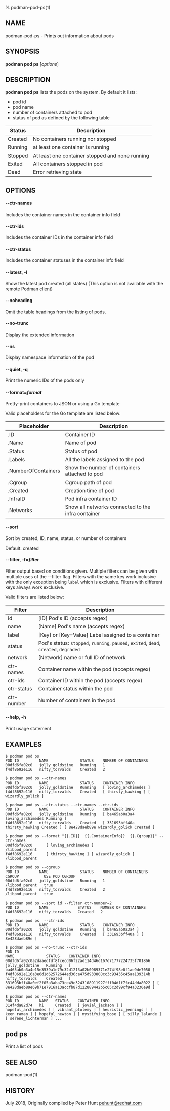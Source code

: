 % podman-pod-ps(1)

## NAME
podman\-pod\-ps - Prints out information about pods

## SYNOPSIS
**podman pod ps** [*options*]

## DESCRIPTION
**podman pod ps** lists the pods on the system.
By default it lists:

 * pod id
 * pod name
 * number of containers attached to pod
 * status of pod as defined by the following table

|  **Status**  | **Description**                                 |
| ------------ | ------------------------------------------------|
| Created      | No containers running nor stopped               |
| Running      | at least one container is running               |
| Stopped      | At least one container stopped and none running |
| Exited       | All containers stopped in pod                   |
| Dead         | Error retrieving state                          |


## OPTIONS

#### **--ctr-names**

Includes the container names in the container info field

#### **--ctr-ids**

Includes the container IDs in the container info field

#### **--ctr-status**

Includes the container statuses in the container info field

#### **--latest**, **-l**

Show the latest pod created (all states) (This option is not available with the remote Podman client)

#### **--noheading**

Omit the table headings from the listing of pods.

#### **--no-trunc**

Display the extended information

#### **--ns**

Display namespace information of the pod

#### **--quiet**, **-q**

Print the numeric IDs of the pods only

#### **--format**=*format*

Pretty-print containers to JSON or using a Go template

Valid placeholders for the Go template are listed below:

|   **Placeholder**   | **Description**                                                                                 |
| ------------------- | ----------------------------------------------------------------------------------------------- |
| .ID                 | Container ID                                                                                    |
| .Name               | Name of pod                                                                                     |
| .Status             | Status of pod                                                                                   |
| .Labels             | All the labels assigned to the pod                                                              |
| .NumberOfContainers | Show the number of containers attached to pod                                                   |
| .Cgroup             | Cgroup path of pod                                                                              |
| .Created            | Creation time of pod                                                                            |
| .InfraID            | Pod infra container ID                                                                          |
| .Networks           | Show all networks connected to the infra container                                              |

#### **--sort**

Sort by created, ID, name, status, or number of containers

Default: created

#### **--filter**, **-f**=*filter*

Filter output based on conditions given.
Multiple filters can be given with multiple uses of the --filter flag.
Filters with the same key work inclusive with the only exception being
`label` which is exclusive. Filters with different keys always work exclusive.

Valid filters are listed below:

| **Filter** | **Description**                                                                       |
| ---------- | ------------------------------------------------------------------------------------- |
| id         | [ID] Pod's ID (accepts regex)                                                         |
| name       | [Name] Pod's name (accepts regex)                                                     |
| label      | [Key] or [Key=Value] Label assigned to a container                                    |
| status     | Pod's status: `stopped`, `running`, `paused`, `exited`, `dead`, `created`, `degraded` |
| network    | [Network] name or full ID of network                                                  |
| ctr-names  | Container name within the pod (accepts regex)                                         |
| ctr-ids    | Container ID within the pod (accepts regex)                                           |
| ctr-status | Container status within the pod                                                       |
| ctr-number | Number of containers in the pod                                                       |

#### **--help**, **-h**

Print usage statement

## EXAMPLES

```
$ podman pod ps
POD ID         NAME              STATUS    NUMBER OF CONTAINERS
00dfd6fa02c0   jolly_goldstine   Running   1
f4df8692e116   nifty_torvalds    Created   2
```

```
$ podman pod ps --ctr-names
POD ID         NAME              STATUS    CONTAINER INFO
00dfd6fa02c0   jolly_goldstine   Running   [ loving_archimedes ]
f4df8692e116   nifty_torvalds    Created   [ thirsty_hawking ] [ wizardly_golick ]
```

```
$ podman pod ps --ctr-status --ctr-names --ctr-ids
POD ID         NAME              STATUS    CONTAINER INFO
00dfd6fa02c0   jolly_goldstine   Running   [ ba465ab0a3a4 loving_archimedes Running ]
f4df8692e116   nifty_torvalds    Created   [ 331693bff40a thirsty_hawking Created ] [ 8e428daeb89e wizardly_golick Created ]
```

```
$ podman pod ps --format "{{.ID}}  {{.ContainerInfo}}  {{.Cgroup}}" --ctr-names
00dfd6fa02c0      [ loving_archimedes ]                         /libpod_parent
f4df8692e116      [ thirsty_hawking ] [ wizardly_golick ]       /libpod_parent
```

```
$ podman pod ps --cgroup
POD ID         NAME              STATUS    NUMBER OF CONTAINERS   CGROUP           USE POD CGROUP
00dfd6fa02c0   jolly_goldstine   Running   1                      /libpod_parent   true
f4df8692e116   nifty_torvalds    Created   2                      /libpod_parent   true
```

```
$ podman pod ps --sort id --filter ctr-number=2
POD ID         NAME             STATUS    NUMBER OF CONTAINERS
f4df8692e116   nifty_torvalds   Created   2
```

```
$ podman pod ps  --ctr-ids
POD ID         NAME              STATUS    CONTAINER INFO
00dfd6fa02c0   jolly_goldstine   Running   [ ba465ab0a3a4 ]
f4df8692e116   nifty_torvalds    Created   [ 331693bff40a ] [ 8e428daeb89e ]
```

```
$ podman pod ps --no-trunc --ctr-ids
POD ID                                                             NAME              STATUS    CONTAINER INFO
00dfd6fa02c0a2daaedfdf8fcecd06f22ad114d46d167d71777224735f701866   jolly_goldstine   Running   [ ba465ab0a3a4e15e3539a1e79c32d1213a02b0989371e274f98e0f1ae9de7050 ]
f4df8692e116a3e6d1d62572644ed36ca475d933808cc3c93435c45aa139314b   nifty_torvalds    Created   [ 331693bff40a0ef2f05a3aba73ce49e3243108911927fff04d1f7fc44dda8022 ] [ 8e428daeb89e69b71e7916a13accfb87d122889442b5c05c2d99cf94a3230e9d ]
```

```
$ podman pod ps --ctr-names
POD ID         NAME   STATUS    CONTAINER INFO
314f4da82d74   hi     Created   [ jovial_jackson ] [ hopeful_archimedes ] [ vibrant_ptolemy ] [ heuristic_jennings ] [ keen_raman ] [ hopeful_newton ] [ mystifying_bose ] [ silly_lalande ] [ serene_lichterman ] ...
```

## pod ps
Print a list of pods

## SEE ALSO
podman-pod(1)

## HISTORY
July 2018, Originally compiled by Peter Hunt <pehunt@redhat.com>
